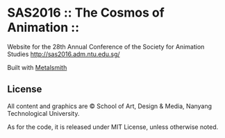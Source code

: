 # SAS2016 :: The Cosmos of Animation ::
Website for the 28th Annual Conference of the Society for Animation Studies http://sas2016.adm.ntu.edu.sg/

Built with [Metalsmith](http://www.metalsmith.io/)

## License
All content and graphics are &copy; School of Art, Design & Media, Nanyang Technological University.

As for the code, it is released under MIT License, unless otherwise noted.